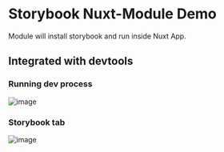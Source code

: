 # Storybook Nuxt-Module Demo
Module will install storybook and run inside Nuxt App.
## Integrated with devtools
### Running dev process
![image](https://github.com/chakAs3/nuxt-storybook-module-demo/assets/711292/b44bfccb-88e7-4a59-ad8e-6a128e4dece3)

### Storybook tab
![image](https://github.com/chakAs3/nuxt-storybook-module-demo/assets/711292/a79780c0-91d7-483c-8836-bd5031a2ce49)

